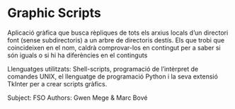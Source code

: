 # Graphic Scripts

Aplicació gràfica que busca rèpliques de tots els arxius locals d’un directori
font (sense subdirectoris) a un arbre de directoris destís. Els que trobi que coincideixen en el
nom, caldrà comprovar-los en contingut per a saber si són iguals o si hi ha diferències en el
continguts

Llenguatges utilitzats: Shell-scripts, programació de l’intèrpret de comandes UNIX, el llenguatge 
de programació Python i la seva extensió TkInter per a crear scripts gràfics.

Subject: FSO
Authors: Gwen Mege & Marc Bové
